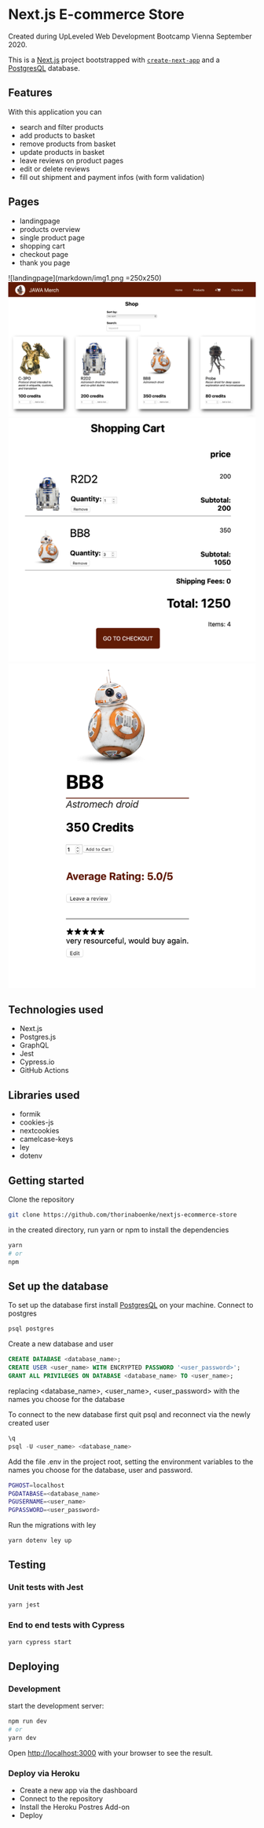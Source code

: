# Next.js E-commerce Store
Created during UpLeveled Web Development Bootcamp Vienna September 2020.

This is a [Next.js](https://nextjs.org/) project bootstrapped with [`create-next-app`](https://github.com/vercel/next.js/tree/canary/packages/create-next-app) and a [PostgresQL](https://www.postgresql.org) database.

## Features

With this application you can
- search and filter products
- add products to basket
- remove products from basket
- update products in basket
- leave reviews on product pages
- edit or delete reviews
- fill out shipment and payment infos (with form validation)

## Pages

- landingpage
- products overview
- single product page
- shopping cart
- checkout page
- thank you page

![landingpage](markdown/img1.png =250x250) ![Shop](markdown/img2.png 'Shop') ![Product](markdown/img3.png 'Pruduct') ![Cart](markdown/img4.png 'Cart')

## Technologies used

- Next.js
- Postgres.js
- GraphQL
- Jest
- Cypress.io
- GitHub Actions

## Libraries used

- formik
- cookies-js
- nextcookies
- camelcase-keys
- ley
- dotenv

## Getting started

Clone the repository
```bash
git clone https://github.com/thorinaboenke/nextjs-ecommerce-store
```
in the created directory, run yarn or npm to install the dependencies
```bash
yarn
# or
npm
```

## Set up the database

To set up the database first install [PostgresQL](https://www.postgresql.org) on your machine.
Connect to postgres
```sh
psql postgres
```

Create a new database and user
```sql
CREATE DATABASE <database_name>;
CREATE USER <user_name> WITH ENCRYPTED PASSWORD '<user_password>';
GRANT ALL PRIVILEGES ON DATABASE <database_name> TO <user_name>;
```
replacing <database_name>, <user_name>, <user_password> with the names you choose for the database

To connect to the new database first quit psql and reconnect via the newly created user
```sql
\q
psql -U <user_name> <database_name>
```

Add the file .env in the project root, setting the environment variables to the names you choose for the database, user and password.
```sh
PGHOST=localhost
PGDATABASE=<database_name>
PGUSERNAME=<user_name>
PGPASSWORD=<user_password>
```

Run the migrations with ley

```sh
yarn dotenv ley up
```

## Testing

### Unit tests with Jest

```bash
yarn jest
```

### End to end tests with Cypress

```bash
yarn cypress start
```

## Deploying

### Development

start the development server:
```bash
npm run dev
# or
yarn dev
```
Open [http://localhost:3000](http://localhost:3000) with your browser to see the result.

### Deploy via Heroku

- Create a new app via the dashboard
- Connect to the repository
- Install the Heroku Postres Add-on
- Deploy









